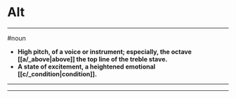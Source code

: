 # Alt
---
#noun
- **High pitch, of a voice or instrument; especially, the octave [[a/_above|above]] the top line of the treble stave.**
- **A state of excitement, a heightened emotional [[c/_condition|condition]].**
---
---
